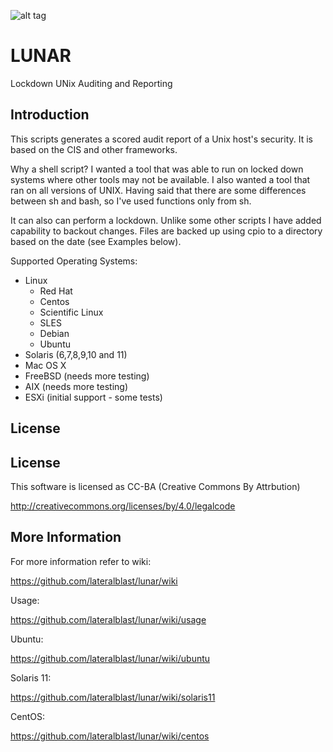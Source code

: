 ![alt tag](https://raw.githubusercontent.com/lateralblast/lunar/master/lunar.png)

LUNAR
=====

Lockdown UNix Auditing and Reporting

Introduction
------------

This scripts generates a scored audit report of a Unix host's security.
It is based on the CIS and other frameworks.

Why a shell script? I wanted a tool that was able to run on locked down systems
where other tools may not be available. I also wanted a tool that ran on all
versions of UNIX. Having said that there are some differences between sh and
bash, so I've used functions only from sh.

It can also can perform a lockdown. Unlike some other scripts I have added
capability to backout changes. Files are backed up using cpio to a directory
based on the date (see Examples below).

Supported Operating Systems:

- Linux
  - Red Hat
  - Centos
  - Scientific Linux
  - SLES
  - Debian
  - Ubuntu
- Solaris (6,7,8,9,10 and 11)
- Mac OS X
- FreeBSD (needs more testing)
- AIX (needs more testing)
- ESXi (initial support - some tests)

License
-------

License
-------

This software is licensed as CC-BA (Creative Commons By Attrbution)

http://creativecommons.org/licenses/by/4.0/legalcode

More Information
----------------

For more information refer to wiki:

https://github.com/lateralblast/lunar/wiki

Usage:

https://github.com/lateralblast/lunar/wiki/usage

Ubuntu:

https://github.com/lateralblast/lunar/wiki/ubuntu

Solaris 11:

https://github.com/lateralblast/lunar/wiki/solaris11

CentOS:

https://github.com/lateralblast/lunar/wiki/centos
